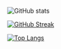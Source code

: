 ![GitHub stats](https://github-readme-stats.vercel.app/api?username=sulemvn&show=reviews,prs_merged&hide=contribs&theme=tokyonight&border_color=e303fc)

[![GitHub Streak](http://github-readme-streak-stats.herokuapp.com?user=sulemvn&theme=tokyonight&border_color=e303fc)](https://git.io/streak-stats)

[![Top Langs](https://github-readme-stats.vercel.app/api/top-langs/?username=sulemvn&layout=compact&theme=tokyonight&border_color=e303fc)](https://github.com/anuraghazra/github-readme-stats) 



